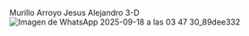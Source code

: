 Murillo Arroyo Jesus Alejandro 3-D
![Imagen de WhatsApp 2025-09-18 a las 03 47 30_89dee332](https://github.com/user-attachments/assets/a92cfe65-28e4-4cdd-a2ca-f9cff51482ee)
